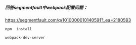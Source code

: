 ##### 回答segmentfault中webpack配置问题：

https://segmentfault.com/q/1010000010140591?_ea=2180593

```
npm  install

webpack-dev-server
```
